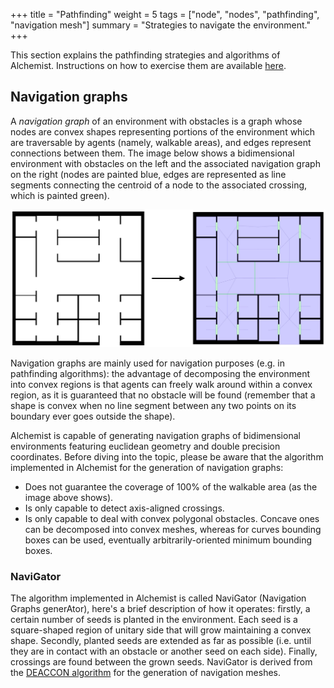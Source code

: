 +++
title = "Pathfinding"
weight = 5
tags = ["node", "nodes", "pathfinding", "navigation mesh"]
summary = "Strategies to navigate the environment."
+++

This section explains the pathfinding strategies and algorithms of Alchemist.
Instructions on how to exercise them are available [here](/howtos/simulation/environment/pathfinding).

## Navigation graphs

A *navigation graph* of an environment with obstacles is a graph whose nodes are convex shapes representing portions of
the environment which are traversable by agents (namely, walkable areas), and edges represent connections between them.
The image below shows a bidimensional environment with obstacles on the left and the associated navigation graph on the
right (nodes are painted blue,
edges are represented as line segments connecting the centroid of a node to the associated crossing,
which is painted green).

![navigation graph](navigation-graph.jpeg)

Navigation graphs are mainly used for navigation purposes (e.g. in pathfinding algorithms):
the advantage of decomposing the environment into convex regions is that agents can freely walk around within a convex region,
as it is guaranteed that no obstacle will be found
(remember that a shape is convex when no line segment between any two points on its boundary ever goes outside the shape).

Alchemist is capable of generating navigation graphs of bidimensional environments featuring euclidean geometry
and double precision coordinates.
Before diving into the topic,
please be aware that the algorithm implemented in Alchemist for the generation of navigation graphs:
- Does not guarantee the coverage of 100% of the walkable area (as the image above shows).
- Is only capable to detect axis-aligned crossings.
- Is only capable to deal with convex polygonal obstacles. Concave ones can be decomposed into convex meshes,
  whereas for curves bounding boxes can be used, eventually arbitrarily-oriented minimum bounding boxes.

### NaviGator

The algorithm implemented in Alchemist is called NaviGator (Navigation Graphs generAtor),
here's a brief description of how it operates: firstly, a certain number of seeds is planted in the environment.
Each seed is a square-shaped region of unitary side that will grow maintaining a convex shape.
Secondly, planted seeds are extended as far as possible
(i.e. until they are in contact with an obstacle or another seed on each side).
Finally, crossings are found between the grown seeds.
NaviGator is derived from the
[DEACCON algorithm](http://www.aaai.org/Library/AIIDE/2008/aiide08-029.php)
for the generation of navigation meshes.
